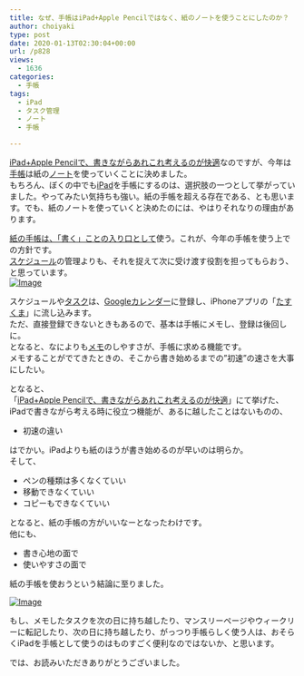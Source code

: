 ```yaml
---
title: なぜ、手帳はiPad+Apple Pencilではなく、紙のノートを使うことにしたのか？
author: choiyaki
type: post
date: 2020-01-13T02:30:04+00:00
url: /p828
views:
  - 1636
categories:
  - 手帳
tags:
  - iPad
  - タスク管理
  - ノート
  - 手帳

---
```

[iPad+Apple Pencilで、書きながらあれこれ考えるのが快適][1]なのですが、今年は[手帳][2]は紙の[ノート][3]を使っていくことに決めました。  
もちろん、ぼくの中でも[iPad][4]を手帳にするのは、選択肢の一つとして挙がっていました。やってみたい気持ちも強い。紙の手帳を超える存在である、とも思います。でも、紙のノートを使っていくと決めたのには、やはりそれなりの理由があります。

[紙の手帳は、「書く」ことの入り口として][5]使う。これが、今年の手帳を使う上での方針です。  
[スケジュール][6]の管理よりも、それを捉えて次に受け渡す役割を担ってもらおう、と思っています。  
[![Image][7]][8]

スケジュールや[タスク][9]は、[Googleカレンダー][10]に登録し、iPhoneアプリの「[たすくま][11]」に流し込みます。  
ただ、直接登録できないときもあるので、基本は手帳にメモし、登録は後回しに。  
となると、なによりも[メモ][12]のしやすさが、手帳に求める機能です。  
メモすることがでてきたときの、そこから書き始めるまでの&#8221;初速&#8221;の速さを大事にしたい。

となると、  
「[iPad+Apple Pencilで、書きながらあれこれ考えるのが快適][1]」にて挙げた、iPadで書きながら考える時に役立つ機能が、あるに越したことはないものの、

  * 初速の違い

はでかい。iPadよりも紙のほうが書き始めるのが早いのは明らか。  
そして、

  * ペンの種類は多くなくていい
  * 移動できなくていい
  * コピーもできなくていい

となると、紙の手帳の方がいいなーとなったわけです。  
他にも、

  * 書き心地の面で
  * 使いやすさの面で

紙の手帳を使おうという結論に至りました。

[![Image][13]][14]

もし、メモしたタスクを次の日に持ち越したり、マンスリーページやウィークリーに転記したり、次の日に持ち越したり、がっつり手帳らしく使う人は、おそらくiPadを手帳として使うのはものすごく便利なのではないか、と思います。

では、お読みいただきありがとうございました。

 [1]: https://choiyaki.com/?p=824
 [2]: https://scrapbox.io/choiyaki-hondana/%E6%89%8B%E5%B8%B3
 [3]: https://scrapbox.io/choiyaki-hondana/%E3%83%8E%E3%83%BC%E3%83%88
 [4]: https://scrapbox.io/choiyaki-hondana/iPad
 [5]: https://choiyaki.com/?p=799
 [6]: https://scrapbox.io/choiyaki-hondana/%E3%82%B9%E3%82%B1%E3%82%B8%E3%83%A5%E3%83%BC%E3%83%AB
 [7]: https://gyazo.com/10a133939b3ef1faa8a9cf51839e58e4/thumb/1000
 [8]: https://gyazo.com/10a133939b3ef1faa8a9cf51839e58e4
 [9]: https://scrapbox.io/choiyaki-hondana/%E3%82%BF%E3%82%B9%E3%82%AF
 [10]: https://scrapbox.io/choiyaki-hondana/Google%E3%82%AB%E3%83%AC%E3%83%B3%E3%83%80%E3%83%BC
 [11]: https://scrapbox.io/choiyaki-hondana/%E3%81%9F%E3%81%99%E3%81%8F%E3%81%BE
 [12]: https://scrapbox.io/choiyaki-hondana/%E3%83%A1%E3%83%A2
 [13]: https://gyazo.com/97a3c844c0cb9e4581b5660db7734c2f/thumb/1000
 [14]: https://gyazo.com/97a3c844c0cb9e4581b5660db7734c2f
